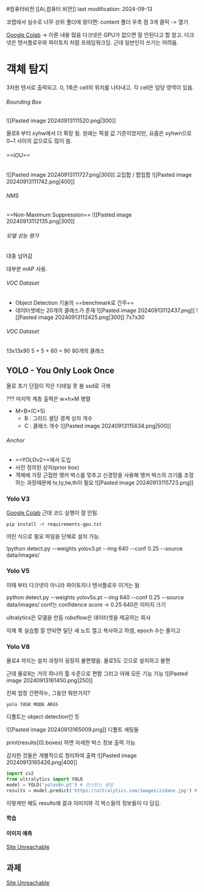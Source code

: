 #컴퓨터비전 
[[Ai,컴퓨터 비전]]
last modification: 2024-09-13

코랩에서 실수로 너무 상위 폴더에 왔다면: content 폴더 우측 점 3개 클릭 -> 열기

[Google Colab](https://colab.research.google.com/drive/1rc6JRHgKFauKo7AIuljBMorfwNk1upfq) -> 이론 내용 많음
다크넷은 GPU가 없으면 잘 안된다고 함 참고.
다크넷은 텐서플로우와 파이토치 처럼 프레임워크임. 근데 일반인이 쓰기는 어려움.

# 객체 탐지

3차원 텐서로 출력되고.
0, 1축은 cell의 위치를 나타내고. 각 cell은 담당 영역이 있음.

###### Bounding Box
![[Pasted image 20240913111520.png|300]]

욜로8 부터 xyhw에서 더 확장 됨. 원래는 픽셀 값 기준이었지만, 요즘은 xyhwn으로 0~1 사이의 값으로도 많이 씀.

###### ==IOU==
![[Pasted image 20240913111727.png|300]]
교집합 / 합집합
![[Pasted image 20240913111742.png|400]]

###### NMS
==Non-Maximum Suppression==
![[Pasted image 20240913112135.png|300]]

###### 모델 성능 평가
대충 넘어감

대부분 mAP 사용.

###### VOC Dataset
- Object Detection 기술의 ==benchmark로 간주==
- 데이터셋에는 20개의 클래스가 존재
![[Pasted image 20240913112437.png]]
![[Pasted image 20240913112425.png|300]]
7x7x30

###### VOC Dataset
13x13x90
5 + 5 + 80 = 90
80개의 클래스

## YOLO - You Only Look Once
욜로 초기 단점이 작은 디테일 못 봄
ssd로 극복

???
마지막 계층 출력은 w×h×M 행렬
- M=B×(C+5)
    - B : 그리드 셀당 경계 상자 개수
    - C : 클래스 개수
![[Pasted image 20240913115634.png|500]]

###### Anchor
- ==YOLOv2==에서 도입
- 사전 정의된 상자(prior box)
- 객체에 가장 근접한 앵커 박스를 맞추고 신경망을 사용해 앵커 박스의 크기를 조정하는 과정때문에 tx,ty,tw,th이 필요
![[Pasted image 20240913115723.png]]

### Yolo V3
[Google Colab](https://colab.research.google.com/drive/1rc6JRHgKFauKo7AIuljBMorfwNk1upfq) 
근데 코드 실행이 잘 안됨.

```
pip install -r requirements-gpu.txt
```
어린 식으로 필요 파일을 단체로 설치 가능.

!python detect.py --weights yolov3.pt --img 640 --conf 0.25 --source data/images/

### Yolo V5
이때 부터 다크넷이 아니라 파이토치나 텐서플로우
이거는 됨

python detect.py --weights yolov5s.pt --img 640 --conf 0.25 --source data/images/
conf는 confidence score -> 0.25
640은 이미지 크기

ultralytics은 모델을 만듬
roboflow은  데이터셋을 제공하는 회사

이제 쭉 실습함
잘 안되면 일단 새 노트 열고 복사하고 하셈, epoch 수는 줄이고


### Yolo V8
욜로4 까지는 설치 과정이 굉장히 불편했음.
욜로5도 깃으로 설치하고 불편

근데 욜로8는 거의 하나의 툴 수준으로 편함
그리고 아래 모든 기능 가능
![[Pasted image 20240913161450.png|250]]

진짜 엄청 간편하누, 그동안 뭐한거지?

```
yolo TASK MODE ARGS
```
디폴트는 object detection인 듯

![[Pasted image 20240913165009.png]]
디폴트 세팅들

print(results[0].boxes)
하면 자세한 박스 정보 출력 가능

감지한 것들은 개별적으로 정리하여 출력
![[Pasted image 20240913165426.png|400]]

```python
import cv2
from ultralytics import YOLO
model = YOLO('yolov8n.pt') # 인스턴스 생성
results = model.predict('https://ultralytics.com/images/zidane.jpg') # call method
```
이렇게만 해도 results에 결과 이미지와 각 박스들의 정보들이 다 담김.

#### 학습

#### 이미지 예측
[Site Unreachable](https://colab.research.google.com/drive/14PtRUZ4x67o4tczrf9j6s5jUML4AE3Vv#scrollTo=fjwoZhANvn6b)



## 과제
[Site Unreachable](https://colab.research.google.com/drive/1RA2wAKnLfjUlJ-FEuVO8WwhyFtLiFdcJ)